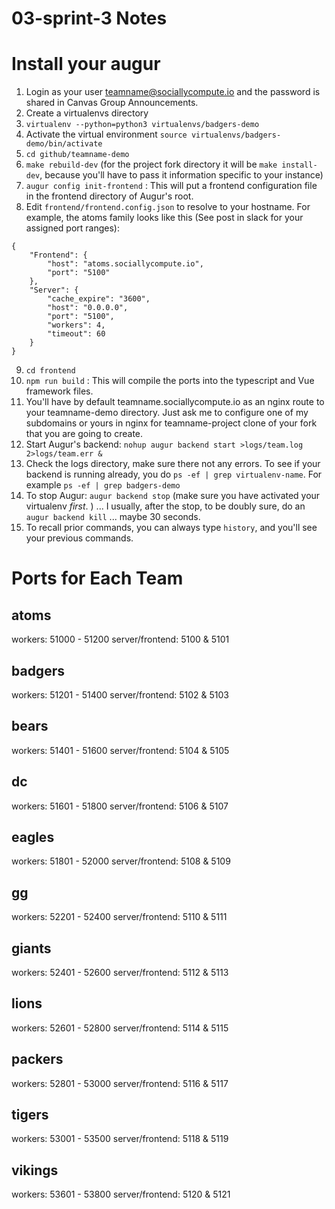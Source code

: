 # 03-sprint-3 Notes
# Install your augur
1. Login as your user teamname@sociallycompute.io and the password is shared in Canvas Group Announcements. 
2. Create a virtualenvs directory
3. `virtualenv --python=python3 virtualenvs/badgers-demo`
4. Activate the virtual environment `source virtualenvs/badgers-demo/bin/activate`
5. `cd github/teamname-demo`
6. `make rebuild-dev` (for the project fork directory it will be `make install-dev`, because you'll have to pass it information specific to your instance)
7. `augur config init-frontend` : This will put a frontend configuration file in the frontend directory of Augur's root. 
8. Edit `frontend/frontend.config.json` to resolve to your hostname. For example, the atoms family looks like this (See post in slack for your assigned port ranges): 
```
{
    "Frontend": {
        "host": "atoms.sociallycompute.io",
        "port": "5100"
    },
    "Server": {
        "cache_expire": "3600",
        "host": "0.0.0.0",
        "port": "5100",
        "workers": 4,
        "timeout": 60
    }
}
```
9. `cd frontend`
10. `npm run build` : This will compile the ports into the typescript and Vue framework files. 
11. You'll have by default teamname.sociallycompute.io as an nginx route to your teamname-demo directory.  Just ask me to configure one of my subdomains or yours in nginx for teamname-project clone of your fork that you are going to create. 
12. Start Augur's backend: `nohup augur backend start >logs/team.log 2>logs/team.err &`
13. Check the logs directory, make sure there not any errors.  To see if your backend is running already, you do `ps -ef | grep virtualenv-name`. For example `ps -ef | grep badgers-demo`
14. To stop Augur: `augur backend stop` (make sure you have activated your virtualenv *first*. ) ... I usually, after the stop, to be doubly sure, do an `augur backend kill` ... maybe 30 seconds. 
15. To recall prior commands, you can always type `history`, and you'll see your previous commands. 



# Ports for Each Team
## atoms
workers: 51000 - 51200
server/frontend: 5100 & 5101


## badgers
workers: 51201 - 51400
server/frontend: 5102 & 5103

## bears
workers: 51401 - 51600
server/frontend: 5104 & 5105

## dc
workers: 51601 - 51800
server/frontend: 5106 & 5107

## eagles
workers: 51801 - 52000
server/frontend: 5108 & 5109

## gg
workers: 52201 - 52400
server/frontend: 5110 & 5111

## giants
workers: 52401 - 52600
server/frontend: 5112 & 5113

## lions
workers: 52601 - 52800
server/frontend: 5114 & 5115

## packers
workers: 52801 - 53000
server/frontend: 5116 & 5117


## tigers
workers: 53001 - 53500
server/frontend: 5118 & 5119

## vikings
workers: 53601 - 53800
server/frontend: 5120 & 5121